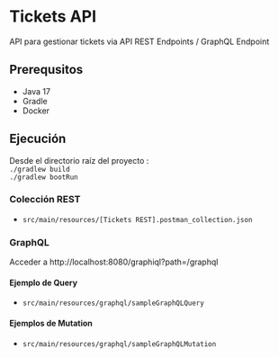 # Tickets API

API para gestionar tickets via API REST Endpoints / GraphQL Endpoint

## Prerequsitos
- Java 17
- Gradle
- Docker

## Ejecución 
Desde el directorio raíz del proyecto :<br/>
`./gradlew build` <br/>
`./gradlew bootRun`

### Colección REST
* `src/main/resources/[Tickets REST].postman_collection.json`

### GraphQL
Acceder a http://localhost:8080/graphiql?path=/graphql

####  Ejemplo de Query
* `src/main/resources/graphql/sampleGraphQLQuery`

#### Ejemplos de Mutation
* `src/main/resources/graphql/sampleGraphQLMutation`